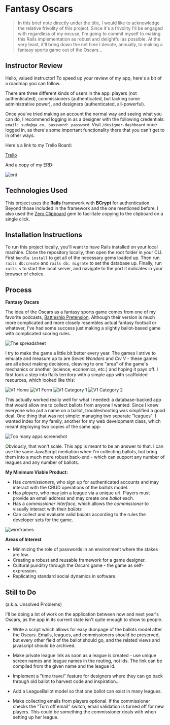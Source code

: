 # Fantasy Oscars
>In this brief note directly under the title, I would like to acknowledge the relative frivolity of this project. Since it's a frivolity I'll be engaged with regardless of my excuse, I'm going to commit myself to making this Rails implementation as robust and delightful as possible. At the very least, it'll bring down the net time I devote, annually, to making a fantasy sports game out of the Oscars...

## Instructor Review

Hello, valued instructor! To speed up your review of my app, here's a bit of a roadmap you can follow.

There are three different kinds of users in the app: players (not authenticated), commissioners (authenticated, but lacking some administrative power), and designers (authenticated, all-powerful). 

Once you've tried making an account the normal way and seeing what you can do, I recommend logging in as a designer with the following credentials: `email: sudo@ga.co, password: password`. Visit `/designer-dashboard` once logged in, as there's some important functionality there that you can't get to in other ways. 

Here's a link to my Trello Board:

[Trello](https://trello.com/b/imfbPujC/fantasy-oscars)

And a copy of my ERD:

![erd](readme_assets/erd.jpg)

## Technologies Used

This project uses the **Rails** framework with **BCrypt** for authentication. Beyond those included in the framework and the one mentioned before, I also used the [Zero Clipboard](https://github.com/zeroclipboard/zeroclipboard-rails) gem to facilitate copying to the clipboard on a single click.

## Installation Instructions

To run this project locally, you'll want to have Rails installed on your local machine. Clone the repository locally, then open the root folder in your CLI. First `bundle install` to get all of the necessary gems loaded up. Then run `rails db:create` and `rails db: migrate` to set the database up. Finally, run `rails s` to start the local server, and navigate to the port it indicates in your browser of choice.
## Process

**Fantasy Oscars**

The idea of the Oscars as a fantasy sports game comes from one of my favorite podcasts, [Battleship Pretension](http://battleshippretension.com/category/episode/). Although their version is much more complicated and more closely resembles actual fantasy football or whatever, I've had some success just making a slightly ballot-based game with complicated scoring rules.

![The spreadsheet](readme_assets/spreadsheet.jpg)

I try to make the game a little bit better every year. The games I strive to emulate and measure up to are *Seven Wonders* and *Civ V* - these games are all about making decisions, cleaving to one "area" of the game's mechanics or another (science, economics, etc.) and hoping it pays off. I first took a step into Rails territory with a simple app with scaffolded resources, which looked like this:

![V1 Home](readme_assets/index.jpg)
![V1 Form](readme_assets/ballot_form.jpg)
![V1 Category 1](readme_assets/category_1.jpg)
![V1 Category 2](readme_assets/category_2.jpg)

This actually worked really well for what I needed: a database-backed app that would allow me to collect ballots from anyone I wanted. Since I knew everyone who put a name on a ballot, troubleshooting was simplified a good deal. One thing that was not simple: managing two separate "leagues". I wanted index for my family, another for my web development class, which meant deploying two copies of the same app:

![Too many apps screenshot](readme_assets/too_many_apps.jpg)

Obviously, that won't scale. This app is meant to be an answer to that. I can use the same JavaScript mediation when I'm collecting ballots, but bring them into a much more robust back-end - which can support any number of leagues and any number of ballots.

**My Minimum Viable Product:**
* Has *commissioners*, who sign up for authenticated accounts and may interact with the CRUD operations of the *ballots* model. 
* Has *players*, who may join a league via a unique url. Players must provide an email address and may create one *ballot* each.
* Has a *commissioner interface*, which allows the *commissioner* to visually interact with their *ballots*
* Can collect and evaluate valid *ballots* according to the rules the developer sets for the game. 

![wireframes](readme_assets/wireframes.jpg)

**Areas of Interest**
* Minimizing the role of passwords in an environment where the stakes are low.
* Creating a robust and reusable framework for a game designer.
* Cultural punditry through the Oscars game - the game as self-expression.
* Replicating standard social dynamics in software.

## Still to Do

(a.k.a. Unsolved Problems)

I'll be doing a lot of work on the application between now and next year's Oscars, as the app in its current state isn't quite enough to show to people.

* Write a script which allows for easy dumpage of the ballots model after the Oscars. Emails, leagues, and commissioners should be preserved, but every other field of the ballot should go, and the related views and javascript should be archived.
* Make private league link as soon as a league is created - use unique screen names and league names in the routing, not ids. The link can be compiled from the given name and the league id. 


* Implement a "time travel" feature for designers where they can go back through old ballot to harvest code and inspiration...
* Add a LeagueBallot model so that one ballot can exist in many leagues.
* Make collecting emails from players optional. If the commissioner checks the "Turn off email" switch, email validation is turned off for new players. This could be something the commissioner deals with when setting up her league.
